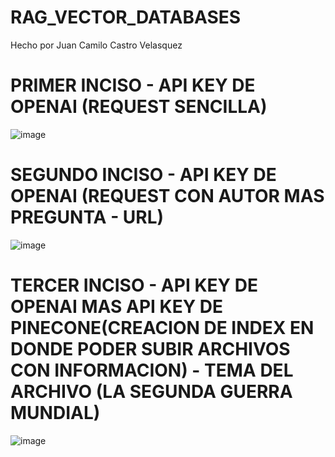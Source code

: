 # RAG_VECTOR_DATABASES

Hecho por Juan Camilo Castro Velasquez

# PRIMER INCISO - API KEY DE OPENAI (REQUEST SENCILLA)

![image](https://github.com/BlutLucifugeKrieger/RAG_VECTOR_DATABASES/assets/130005378/64176967-5475-47a5-8e6b-34068f8c0530)


# SEGUNDO INCISO  - API KEY DE OPENAI (REQUEST CON AUTOR MAS PREGUNTA - URL)

![image](https://github.com/BlutLucifugeKrieger/RAG_VECTOR_DATABASES/assets/130005378/b9616713-bc20-44ee-9fb6-65d7d3746820)


# TERCER INCISO  - API KEY DE OPENAI MAS API KEY DE PINECONE(CREACION  DE INDEX EN DONDE PODER SUBIR ARCHIVOS CON INFORMACION) - TEMA DEL ARCHIVO (LA SEGUNDA GUERRA MUNDIAL)

![image](https://github.com/BlutLucifugeKrieger/RAG_VECTOR_DATABASES/assets/130005378/044d44d3-529b-4a8d-ab2c-c7255ee7750b)

